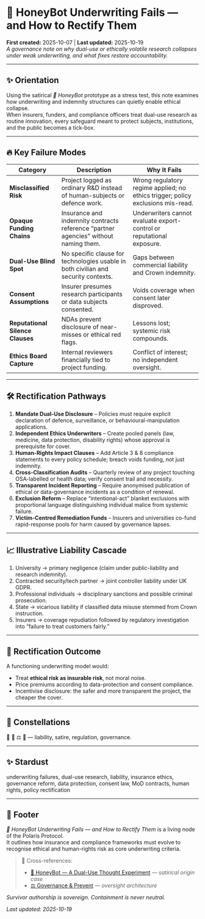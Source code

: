 # 🐝 HoneyBot Underwriting Fails — and How to Rectify Them  
**First created:** 2025-10-07 | **Last updated:** 2025-10-19  
*A governance note on why dual-use or ethically volatile research collapses under weak underwriting, and what fixes restore accountability.*

---

## ✨ Orientation  
Using the satirical *🍯 HoneyBot* prototype as a stress test, this note examines how underwriting and indemnity structures can quietly enable ethical collapse.  
When insurers, funders, and compliance officers treat dual-use research as routine innovation, every safeguard meant to protect subjects, institutions, and the public becomes a tick-box.  

---

## 🔥 Key Failure Modes  

| Category | Description | Why It Fails |  
|-----------|--------------|--------------|  
| **Misclassified Risk** | Project logged as ordinary R&D instead of human-subjects or defence work. | Wrong regulatory regime applied; no ethics trigger; policy exclusions mis-read. |  
| **Opaque Funding Chains** | Insurance and indemnity contracts reference “partner agencies” without naming them. | Underwriters cannot evaluate export-control or reputational exposure. |  
| **Dual-Use Blind Spot** | No specific clause for technologies usable in both civilian and security contexts. | Gaps between commercial liability and Crown indemnity. |  
| **Consent Assumptions** | Insurer presumes research participants or data subjects consented. | Voids coverage when consent later disproved. |  
| **Reputational Silence Clauses** | NDAs prevent disclosure of near-misses or ethical red flags. | Lessons lost; systemic risk compounds. |  
| **Ethics Board Capture** | Internal reviewers financially tied to project funding. | Conflict of interest; no independent oversight. |  

---

## 🛠️ Rectification Pathways  

1. **Mandate Dual-Use Disclosure** – Policies must require explicit declaration of defence, surveillance, or behavioural-manipulation applications.  
2. **Independent Ethics Underwriters** – Create pooled panels (law, medicine, data protection, disability rights) whose approval is prerequisite for cover.  
3. **Human-Rights Impact Clauses** – Add Article 3 & 8 compliance statements to every policy schedule; breach voids funding, not just indemnity.  
4. **Cross-Classification Audits** – Quarterly review of any project touching OSA-labelled or health data; verify consent trail and necessity.  
5. **Transparent Incident Reporting** – Require anonymised publication of ethical or data-governance incidents as a condition of renewal.  
6. **Exclusion Reform** – Replace “intentional-act” blanket exclusions with proportional language distinguishing individual malice from systemic failure.  
7. **Victim-Centred Remediation Funds** – Insurers and universities co-fund rapid-response pools for harm caused by governance lapses.  

---

## 📈 Illustrative Liability Cascade  

1. University → primary negligence (claim under public-liability and research indemnity).  
2. Contracted security/tech partner → joint controller liability under UK GDPR.  
3. Professional individuals → disciplinary sanctions and possible criminal prosecution.  
4. State → vicarious liability if classified data misuse stemmed from Crown instruction.  
5. Insurers → coverage repudiation followed by regulatory investigation into “failure to treat customers fairly.”  

---

## 🌈 Rectification Outcome  

A functioning underwriting model would:  
- Treat **ethical risk as insurable risk**, not moral noise.  
- Price premiums according to data-protection and consent compliance.  
- Incentivise disclosure: the safer and more transparent the project, the cheaper the cover.  
<!--You'd want to see the Cabinet minutes for this one, no? You can see some of the last ten years of tomfoolery signing off on something so ridiculous, no?-->
---

## 🌌 Constellations  

🐝 🍯 ⚖️ 📜 — liability, satire, regulation, governance.

---

## ✨ Stardust  

underwriting failures, dual-use research, liability, insurance ethics, governance reform, data protection, consent law, MoD contracts, human rights, policy rectification

---

## 🏮 Footer  

*🐝 HoneyBot Underwriting Fails — and How to Rectify Them* is a living node of the Polaris Protocol.  
It outlines how insurance and compliance frameworks must evolve to recognise ethical and human-rights risk as core underwriting criteria.

> 📡 Cross-references:
> 
> - [🍯 HoneyBot — A Dual-Use Thought Experiment](./🍯_honeybot_dual_use_thought_experiment.md) — *satirical origin case*  
> - [⚖️ Governance & Prevent](../../../../../Metadata_Sabotage_Network/Governance_And_Containment/🈺_Governance_And_Prevent/README.md) — *oversight architecture*  

*Survivor authorship is sovereign. Containment is never neutral.*  

_Last updated: 2025-10-19_

